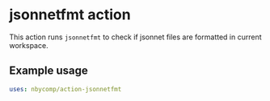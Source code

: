 # jsonnetfmt action

This action runs `jsonnetfmt` to check if jsonnet files are formatted in current workspace.

## Example usage

```yaml
uses: nbycomp/action-jsonnetfmt
```
